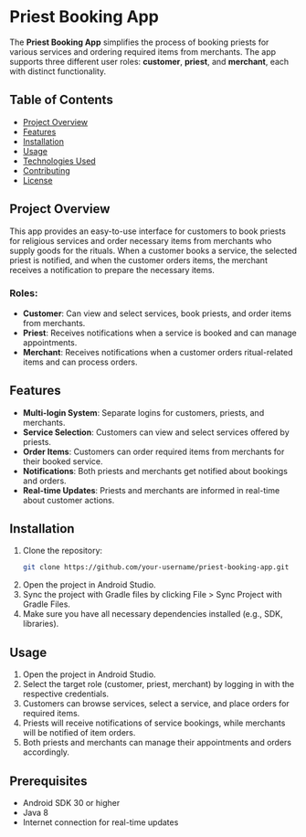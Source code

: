# Priest Booking App

The **Priest Booking App** simplifies the process of booking priests for various services and ordering required items from merchants. The app supports three different user roles: **customer**, **priest**, and **merchant**, each with distinct functionality.

## Table of Contents
- [Project Overview](#project-overview)
- [Features](#features)
- [Installation](#installation)
- [Usage](#usage)
- [Technologies Used](#technologies-used)
- [Contributing](#contributing)
- [License](#license)

## Project Overview

This app provides an easy-to-use interface for customers to book priests for religious services and order necessary items from merchants who supply goods for the rituals. When a customer books a service, the selected priest is notified, and when the customer orders items, the merchant receives a notification to prepare the necessary items.

### Roles:
- **Customer**: Can view and select services, book priests, and order items from merchants.
- **Priest**: Receives notifications when a service is booked and can manage appointments.
- **Merchant**: Receives notifications when a customer orders ritual-related items and can process orders.

## Features
- **Multi-login System**: Separate logins for customers, priests, and merchants.
- **Service Selection**: Customers can view and select services offered by priests.
- **Order Items**: Customers can order required items from merchants for their booked service.
- **Notifications**: Both priests and merchants get notified about bookings and orders.
- **Real-time Updates**: Priests and merchants are informed in real-time about customer actions.

## Installation

1. Clone the repository:
   ```bash
   git clone https://github.com/your-username/priest-booking-app.git
   ```
2. Open the project in Android Studio.
3. Sync the project with Gradle files by clicking File > Sync Project with Gradle Files.
4. Make sure you have all necessary dependencies installed (e.g., SDK, libraries).

## Usage

1. Open the project in Android Studio.
2. Select the target role (customer, priest, merchant) by logging in with the respective credentials.
3. Customers can browse services, select a service, and place orders for required items.
4. Priests will receive notifications of service bookings, while merchants will be notified of item orders.
5. Both priests and merchants can manage their appointments and orders accordingly.

## Prerequisites

- Android SDK 30 or higher
- Java 8
- Internet connection for real-time updates
